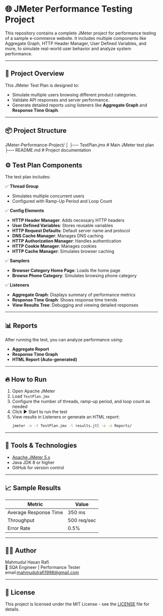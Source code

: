 # 🌐 JMeter Performance Testing Project

This repository contains a complete JMeter project for performance testing of a sample e-commerce website. It includes multiple components like Aggregate Graph, HTTP Header Manager, User Defined Variables, and more, to simulate real-world user behavior and analyze system performance.

---

## 🚀 Project Overview

This JMeter Test Plan is designed to:
- Simulate multiple users browsing different product categories.
- Validate API responses and server performance.
- Generate detailed reports using listeners like **Aggregate Graph** and **Response Time Graph**.

---

## 📦 Project Structure

JMeter-Performance-Project/
│
├── TestPlan.jmx # Main JMeter test plan
├── README.md # Project documentation

## ⚙️ Test Plan Components

The test plan includes:

✅ **Thread Group**
- Simulates multiple concurrent users
- Configured with Ramp-Up Period and Loop Count

✅ **Config Elements**
- **HTTP Header Manager**: Adds necessary HTTP headers
- **User Defined Variables**: Stores reusable variables
- **HTTP Request Defaults**: Default server name and protocol
- **DNS Cache Manager**: Manages DNS caching
- **HTTP Authorization Manager**: Handles authentication
- **HTTP Cookie Manager**: Manages cookies
- **HTTP Cache Manager**: Simulates browser caching

✅ **Samplers**
- **Browser Category Home Page**: Loads the home page
- **Browse Phone Category**: Simulates browsing phone category

✅ **Listeners**
- **Aggregate Graph**: Displays summary of performance metrics
- **Response Time Graph**: Shows response time trends
- **View Results Tree**: Debugging and viewing detailed responses

---

## 📊 Reports

After running the test, you can analyze performance using:
- **Aggregate Report**
- **Response Time Graph**
- **HTML Report (Auto-generated)**

---

## 🔥 How to Run

1. Open Apache JMeter
2. Load `TestPlan.jmx`
3. Configure the number of threads, ramp-up period, and loop count as needed
4. Click ▶️ Start to run the test
5. View results in Listeners or generate an HTML report:
    ```bash
    jmeter -n -t TestPlan.jmx -l results.jtl -e -o Reports/
    ```

---

## 📌 Tools & Technologies
- [Apache JMeter 5.x](https://jmeter.apache.org/)
- Java JDK 8 or higher
- GitHub for version control

---

## 📈 Sample Results
| Metric               | Value     |
|---------------------|-----------|
| Average Response Time| 350 ms    |
| Throughput           | 500 req/sec|
| Error Rate           | 0.5%      |

---

## 👨‍💻 Author
Mahmudul Hasan Rafi  
💼 SQA Engineer | Performance Tester  
email:mahmudulrafi1998@gmail.com

---

## 📂 License
This project is licensed under the MIT License - see the [LICENSE](LICENSE) file for details.
